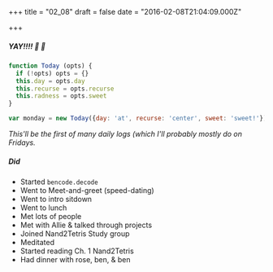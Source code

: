 
+++
title = "02_08"
draft = false
date = "2016-02-08T21:04:09.000Z"

+++
##### YAY!!!! 🤘 👻
```javascript
function Today (opts) {
  if (!opts) opts = {}
  this.day = opts.day
  this.recurse = opts.recurse
  this.radness = opts.sweet
}

var monday = new Today({day: 'at', recurse: 'center', sweet: 'sweet!'})
```
_This'll be the first of many daily logs (which I'll probably mostly do on Fridays._

##### Did
- Started `bencode.decode`
- Went to Meet-and-greet (speed-dating)
- Went to intro sitdown
- Went to lunch
- Met lots of people
- Met with Allie & talked through projects
- Joined Nand2Tetris Study group
- Meditated
- Started reading Ch. 1 Nand2Tetris
- Had dinner with rose, ben, & ben


